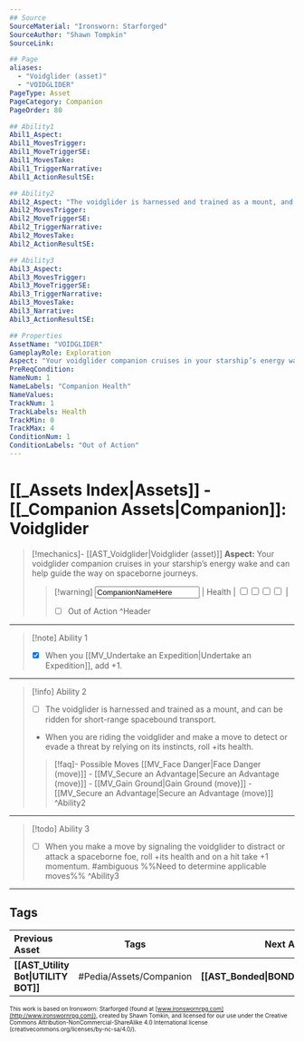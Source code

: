```yaml
---
## Source
SourceMaterial: "Ironsworn: Starforged"
SourceAuthor: "Shawn Tompkin"
SourceLink: 

## Page
aliases:
  - "Voidglider (asset)"
  - "VOIDGLIDER"
PageType: Asset
PageCategory: Companion
PageOrder: 80

## Ability1
Abil1_Aspect:
Abil1_MovesTrigger:
Abil1_MoveTriggerSE:
Abil1_MovesTake:
Abil1_TriggerNarrative:
Abil1_ActionResultSE:

## Ability2
Abil2_Aspect: "The voidglider is harnessed and trained as a mount, and can be ridden for short-range spacebound transport."
Abil2_MovesTrigger:
Abil2_MoveTriggerSE:
Abil2_TriggerNarrative:
Abil2_MovesTake:
Abil2_ActionResultSE:

## Ability3
Abil3_Aspect:
Abil3_MovesTrigger:
Abil3_MoveTriggerSE:
Abil3_TriggerNarrative:
Abil3_MovesTake:
Abil3_Narrative:
Abil3_ActionResultSE:

## Properties
AssetName: "VOIDGLIDER"
GameplayRole: Exploration
Aspect: "Your voidglider companion cruises in your starship’s energy wake and can help guide the way on spaceborne journeys. "
PreReqCondition: 
NameNum: 1
NameLabels: "Companion Health"
NameValues:
TrackNum: 1
TrackLabels: Health
TrackMin: 0
TrackMax: 4
ConditionNum: 1
ConditionLabels: "Out of Action"
---
```

# [[_Assets Index|Assets]] - [[_Companion Assets|Companion]]: Voidglider
> [!mechanics]- [[AST_Voidglider|Voidglider (asset)]]
> **Aspect:** Your voidglider companion cruises in your starship’s energy wake and can help guide the way on spaceborne journeys. 
> > [!warning] <input type=texbox value="CompanionNameHere"> | Health | <input type="checkbox" /><input type="checkbox" /><input type="checkbox" /><input type="checkbox" /> |
> > - [ ] Out of Action
^Header
___
> [!note] Ability 1
> - [x] When you [[MV_Undertake an Expedition|Undertake an Expedition]], add +1.
___
> [!info] Ability 2
> - [ ] The voidglider is harnessed and trained as a mount, and can be ridden for short-range spacebound transport. 
> - When you are riding the voidglider and make a move to detect or evade a threat by relying on its instincts, roll +its health.
> > [!faq]- Possible Moves
> > [[MV_Face Danger|Face Danger (move)]] - [[MV_Secure an Advantage|Secure an Advantage (move)]] - [[MV_Gain Ground|Gain Ground (move)]] - [[MV_Secure an Advantage|Secure an Advantage (move)]]
^Ability2
___
> [!todo] Ability 3
> - [ ] When you make a move by signaling the voidglider to distract or attack a spaceborne foe, roll +its health and on a hit take +1 momentum. #ambiguous %%Need to determine applicable moves%%
^Ability3
___

## Tags
| Previous Asset| Tags | Next Asset |
|:--- |:---:| ---:|
| **[[AST_Utility Bot\|UTILITY BOT]]** | #Pedia/Assets/Companion | **[[AST_Bonded\|BONDED]]** |

<font size=-2>This work is based on Ironsworn: Starforged (found at [www.ironswornrpg.com](http://www.ironswornrpg.com)), created by Shawn Tomkin, and licensed for our use under the Creative Commons Attribution-NonCommercial-ShareAlike 4.0 International license  (creativecommons.org/licenses/by-nc-sa/4.0/).</font>